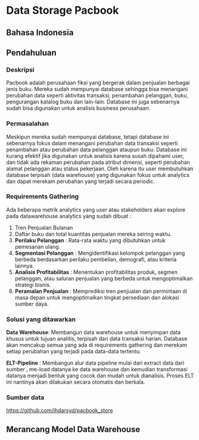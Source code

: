 # Data Storage Pacbook

## Bahasa Indonesia

## Pendahuluan

### Deskripsi

Pacbook adalah perusahaan fiksi yang bergerak dalam penjualan berbagai jenis buku. Mereka sudah mempunyai database sehingga bisa menangani perubahan data seperti aktivitas transaksi, penambahan pelanggan, buku, pengurangan katalog buku dan lain-lain. Database ini juga sebenarnya sudah bisa digunakan untuk analisis business perusahaan.

### Permasalahan

Meskipun mereka sudah mempunyai database, tetapi database ini sebenarnya fokus dalam menangani perubahan data transaksi seperti penambahan atau perubahan data pelanggan ataupun buku. Database ini kurang efektif jika digunakan untuk analisis karena susah dipahami user, dan tidak ada rekaman perubahan pada atribut dimensi, seperti perubahan alamat pelanggan atau status pekerjaan. Oleh karena itu user membutuhkan database terpisah (data warehouse) yang digunakan fokus untuk analytics dan dapat merekam perubahan yang terjadi secara periodic.

### Requirements Gathering

Ada beberapa metrik analytics yang user atau stakeholders akan explore pada datawarehouse analytics yang sudah dibuat :

1. Tren Penjualan Bulanan
2. Daftar buku dan total kuantitas penjualan mereka seiring waktu.
3. **Perilaku Pelanggan** : Rata-rata waktu yang dibutuhkan untuk pemesanan ulang.
4. **Segmentasi Pelanggan** : Mengidentifikasi kelompok pelanggan yang berbeda berdasarkan perilaku pembelian, demografi, atau kriteria lainnya.
5. **Analisis Profitabilitas** : Menentukan profitabilitas produk, segmen pelanggan, atau saluran penjualan yang berbeda untuk mengoptimalkan strategi bisnis.
6. **Peramalan Penjualan** : Memprediksi tren penjualan dan permintaan di masa depan untuk mengoptimalkan tingkat persediaan dan alokasi sumber daya.

### Solusi yang ditawarkan

**Data Warehouse**: Membangun data warehouse untuk menyimpan data khusus untuk tujuan analitis, terpisah dari data transaksi harian. Database akan mencakup semua yang ada di requirements gathering dan merekam setiap perubahan yang terjadi pada data-data tertentu.

**ELT-Pipeline** : Membangun alur data pipeline mulai dari extract data dari sumber , me-load datanya ke data warehouse dan kemudian transformasi datanya menjadi bentuk yang cocok dan mudah untuk dianalisis. Proses ELT ini nantinya akan dilakukan secara otomatis dan berkala.

### Sumber data

https://github.com/ihdarsyd/pacbook_store

## Merancang Model Data Warehouse
